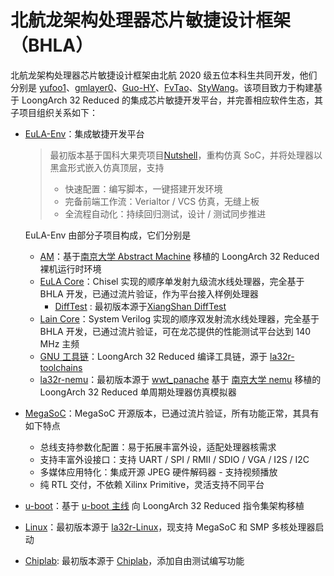 # 北航龙架构处理器芯片敏捷设计框架（BHLA）

北航龙架构处理器芯片敏捷设计框架由北航 2020 级五位本科生共同开发，他们分别是 [yufoo1](https://github.com/yufoo1)、[gmlayer0](https://github.com/gmlayer0)、[Guo-HY](https://github.com/Guo-HY)、[FvTao](https://github.com/FvTao)、[StyWang](https://github.com/StyWang)。该项目致力于构建基于 LoongArch 32 Reduced 的集成芯片敏捷开发平台，并完善相应软件生态，其子项目组织关系如下：

* [EuLA-Env](https://github.com/BUAA-CI-LAB/eula-env)：集成敏捷开发平台

  >  最初版本基于国科大果壳项目[Nutshell](https://github.com/OSCPU/NutShell)，重构仿真 SoC，并将处理器以黑盒形式嵌入仿真顶层，支持
  >
  > * 快速配置：编写脚本，一键搭建开发环境
  > * 完备前端工作流：Verialtor / VCS 仿真，无缝上板
  > * 全流程自动化：持续回归测试，设计 / 测试同步推进

  EuLA-Env 由部分子项目构成，它们分别是

  * [AM](https://github.com/BUAA-CI-LAB/am)：基于[南京大学 Abstract Machine](https://github.com/NJU-ProjectN/abstract-machine) 移植的 LoongArch 32 Reduced 裸机运行时环境
  * [EuLA Core](https://github.com/BUAA-CI-LAB/eulacore)：Chisel 实现的顺序单发射九级流水线处理器，完全基于 BHLA 开发，已通过流片验证，作为平台接入样例处理器
     * [DiffTest](https://github.com/BUAA-CI-LAB/difftest) : 最初版本源于[XiangShan DiffTest](https://github.com/OpenXiangShan/difftest)
  * [Lain Core](https://github.com/LainChip/LainCore)：System Verilog 实现的顺序双发射流水线处理器，完全基于 BHLA 开发，已通过流片验证，可在龙芯提供的性能测试平台达到 140 MHz 主频
  * [GNU 工具链](https://github.com/BUAA-CI-LAB/la32r-toolchains)：LoongArch 32 Reduced 编译工具链，源于 [la32r-toolchains](https://gitee.com/loongson-edu/la32r-toolchains/releases)
  * [la32r-nemu](https://github.com/BUAA-CI-LAB/nemu)：最初版本源于 [wwt_panache](https://gitee.com/wwt_panache) 基于 [南京大学 nemu](https://github.com/NJU-ProjectN/nemu) 移植的 LoongArch 32 Reduced 单周期处理器仿真模拟器

* [MegaSoC](https://github.com/BUAA-CI-LAB/MegaSoC)：MegaSoC 开源版本，已通过流片验证，所有功能正常，其具有如下特点
  * 总线支持参数化配置：易于拓展丰富外设，适配处理器核需求
  * 支持丰富外设接口：支持 UART / SPI / RMII / SDIO / VGA / I2S / I2C
  * 多媒体应用特化：集成开源 JPEG 硬件解码器 - 支持视频播放
  * 纯 RTL 交付，不依赖 Xilinx Primitive，灵活支持不同平台
* [u-boot](https://github.com/BUAA-CI-LAB/u-boot)：基于 [u-boot 主线](https://github.com/u-boot/u-boot) 向 LoongArch 32 Reduced 指令集架构移植
* [Linux](https://github.com/BUAA-CI-LAB/linux)：最初版本源于 [la32r-Linux](https://gitee.com/loongson-edu/la32r-Linux)，现支持 MegaSoC 和 SMP 多核处理器启动
* [Chiplab](https://github.com/BUAA-CI-LAB/chiplab): 最初版本源于 [Chiplab](https://gitee.com/loongson-edu/chiplab)，添加自由测试编写功能
